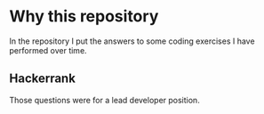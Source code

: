 # Why this repository

In the repository I put the answers to some coding exercises I have performed over time.

## Hackerrank

Those questions were for a lead developer position.

